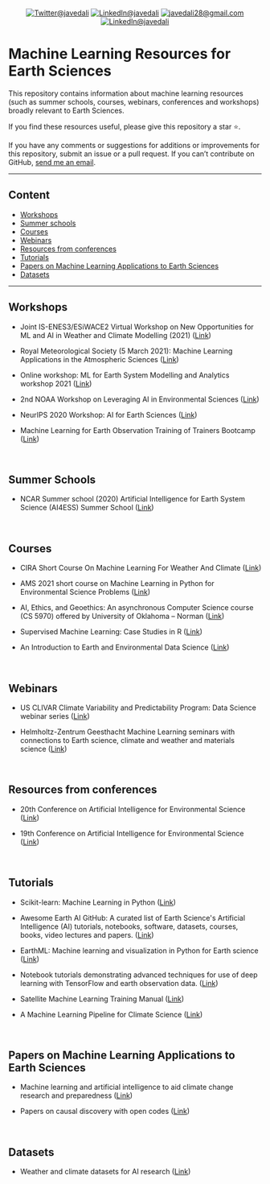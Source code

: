 <!--# Python Resources for Earth Sciences-->
</br>
 <p align="center">
  <a href="https://twitter.com/javedali99"><img src="https://img.shields.io/badge/twitter-%231DA1F2.svg?&style=for-the-badge&logo=twitter&logoColor=white" alt="Twitter@javedali"></a>
  <a href="https://www.linkedin.com/in/javedali18"><img src="https://img.shields.io/badge/linkedin-%230077B5.svg?&style=for-the-badge&logo=linkedin&logoColor=white" alt="LinkedIn@javedali"></a>
  <a href="mailto:javedali28@gmail.com"><img src="https://img.shields.io/badge/gmail-D14836?&style=for-the-badge&logo=gmail&logoColor=white" alt="javedali28@gmail.com"></a>
 <a href="https://javedali.net"><img src="https://img.shields.io/badge/Website%20-%2302569B.svg?&style=for-the-badge&logo=WordPress&logoColor=white" alt="LinkedIn@javedali"></a>
</p>


# Machine Learning Resources for Earth Sciences

<!--
<p align="center">
  <img src="https://user-images.githubusercontent.com/15319503/115857198-63b72d80-a3fb-11eb-82bc-a37b77e7521c.png?raw=true" alt="Python Resources for Earth Sciences"/>
</p>
-->

<div>

This repository contains information about machine learning resources (such as summer schools, courses, webinars, conferences and workshops) broadly relevant to Earth Sciences. 
 
If you find these resources useful, please give this repository a star :star:.

If you have any comments or suggestions for additions or improvements for this repository, submit an issue or a pull request. If you can’t contribute on GitHub, [send me an email](mailto:javedali28@gmail.com). 


---

## Content

* [Workshops](#workshops)
* [Summer schools](#summer-schools)
* [Courses](#courses)
* [Webinars](#webinars)
* [Resources from conferences](#Resources-from-conferences)
* [Tutorials](#Tutorials)
* [Papers on Machine Learning Applications to Earth Sciences](#Papers-on-Machine-Learning-Applications-to-Earth-Sciences)
* [Datasets](#Datasets)


---

## Workshops

- Joint IS-ENES3/ESiWACE2 Virtual Workshop on New Opportunities for ML and AI in Weather and Climate Modelling (2021) ([Link](https://portal.enes.org/community/announcements/events/joint-is-enes3-esiwace2-virtual-workshop-on-new-opportunities-for-ml-and-ai-in-weather-and-climate-modelling))

- Royal Meteorological Society (5 March 2021): Machine Learning Applications in the Atmospheric Sciences ([Link](https://www.rmets.org/event/virtual-meeting-machine-learning-applications-atmospheric-sciences))

- Online workshop: ML for Earth System Modelling and Analytics workshop 2021 ([Link](https://www.dkrz.de/up/de-news-and-events/de-workshops-and-trainings/de-ml-workshop-2021))

- 2nd NOAA Workshop on Leveraging AI in Environmental Sciences ([Link](https://www.star.nesdis.noaa.gov/star/meeting_2020AIWorkshop_tutorials.php)) 

- NeurIPS 2020 Workshop: AI for Earth Sciences ([Link](https://neurips.cc/virtual/2020/protected/workshop_16105.html))
 
- Machine Learning for Earth Observation Training of Trainers Bootcamp ([Link](https://github.com/RadiantMLHub/ml4eo-bootcamp-2021))



</br>

## Summer Schools

- NCAR Summer school (2020) Artificial Intelligence for Earth System Science (AI4ESS) Summer School ([Link](https://www2.cisl.ucar.edu/events/summer-school/ai4ess/2020/artificial-intelligence-earth-system-science-ai4ess-summer-school))

</br>

## Courses

- CIRA Short Course On Machine Learning For Weather And Climate ([Link](https://docs.google.com/document/d/1SPNxZrbHMaIEaS2dbntDow9x_tgSuFTUTOugfa2NuRo/edit))

- AMS 2021 short course on Machine Learning in Python for Environmental Science Problems ([Link](https://sites.google.com/view/amsai2021shortcourse/home))

- AI, Ethics, and Geoethics: An asynchronous Computer Science course (CS 5970) offered by University of Oklahoma – Norman ([Link](https://www.ai2es.org/products/cs-5970/)) 

- Supervised Machine Learning: Case Studies in R ([Link](https://github.com/juliasilge/supervised-ML-case-studies-course))

- An Introduction to Earth and Environmental Data Science ([Link](https://earth-env-data-science.github.io/intro))




</br>

## Webinars

- US CLIVAR Climate Variability and Predictability Program: Data Science webinar series ([Link](https://usclivar.org/working-groups/data-science-working-group-webinar-series))
 
- Helmholtz-Zentrum Geesthacht Machine Learning seminars with connections to Earth science, climate and weather and materials science ([Link](http://m-dml.org/seminar.html))

</br>

## Resources from conferences

- 20th Conference on Artificial Intelligence for Environmental Science ([Link](https://ams.confex.com/ams/101ANNUAL/meetingapp.cgi/Program/1505)) 

- 19th Conference on Artificial Intelligence for Environmental Science ([Link](https://ams.confex.com/ams/2020Annual/meetingapp.cgi/Program/1411))

</br>

## Tutorials

- Scikit-learn: Machine Learning in Python ([Link](https://scikit-learn.org/stable/index.html))

- Awesome Earth AI GitHub: A curated list of Earth Science's Artificial Intelligence (AI) tutorials, notebooks, software, datasets, courses, books, video lectures and papers. ([Link](https://github.com/ESIPFed/Awesome-Earth-Artificial-Intelligence))

- EarthML: Machine learning and visualization in Python for Earth science ([Link](http://earthml.holoviz.org/))

- Notebook tutorials demonstrating advanced techniques for use of deep learning with TensorFlow and earth observation data. ([Link](https://github.com/developmentseed/tensorflow-eo-training))

- Satellite Machine Learning Training Manual ([Link](https://developmentseed.org/sat-ml-training/))

- A Machine Learning Pipeline for Climate Science ([Link](https://github.com/ml-clim/drought-prediction))

</br>

## Papers on Machine Learning Applications to Earth Sciences

- Machine learning and artificial intelligence to aid climate change research and preparedness ([Link](https://iopscience.iop.org/article/10.1088/1748-9326/ab4e55)) 

- Papers on causal discovery with open codes ([Link](https://paperswithcode.com/task/causal-discovery))

</br>

## Datasets

- Weather and climate datasets for AI research ([Link](http://mldata.pangeo.io/)) 


